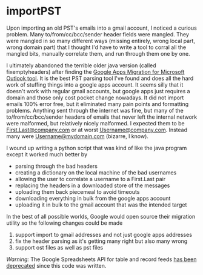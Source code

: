 importPST
=========

Upon importing an old PST's emails into a gmail account, I noticed a curious problem. Many to/from/cc/bcc/sender header fields were mangled. They were mangled in so many different ways (missing entirely, wrong local part, wrong domain part) that I thought I'd have to write a tool to corral all the mangled bits, manually correlate them, and run through them one by one.

I ultimately abandoned the terrible older java version (called fixemptyheaders) after finding the [Google Apps Migration for Microsoft Outlook tool](https://tools.google.com/dlpage/outlookmigration). It is the best PST parsing tool I've found and does all the hard work of stuffing things into a google apps account. It seems silly that it doesn't work with regular gmail accounts, but google apps just requires a domain and those only cost pocket change nowadays. It did not import emails 100% error free, but it eliminated many pain points and formatting problems. Anything sent through the internet was fine, but many of the to/from/cc/bcc/sender headers of emails that never left the internal network were malformed, but relatively nicely malformed. I expected them to be First.Last@company.com or at worst Username@company.com. Instead many were Username@mydomain.com (bizarre, I know).

I wound up writing a python script that was kind of like the java program except it worked much better by
* parsing through the bad headers
* creating a dictionary on the local machine of the bad usernames
* allowing the user to correlate a username to a First.Last pair
* replacing the headers in a downloaded store of the messages
* uploading them back piecemeal to avoid timeouts
* downloading everything in bulk from the google apps account
* uploading it in bulk to the gmail account that was the intended target

In the best of all possible worlds, Google would open source their migration utility so the following changes could be made

1. support import to gmail addresses and not just google apps addresses
2. fix the header parsing as it's getting many right but also many wrong
3. support ost files as well as pst files

*Warning:* The Google Spreadsheets API for table and record feeds [has been deprecated](http://googleappsdeveloper.blogspot.com/2011/03/deprecating-tables-and-records-feeds-in.html) since this code was written.
